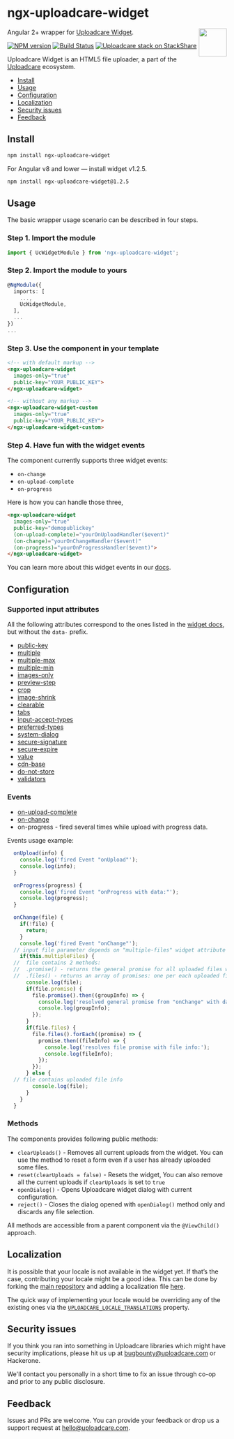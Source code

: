 # ngx-uploadcare-widget

<a href="https://uploadcare.com/?utm_source=github&utm_campaign=ngx-uploadcare-widget">
  <img align="right" width="64" height="64"
       src="https://ucarecdn.com/2f4864b7-ed0e-4411-965b-8148623aa680/uploadcare-logo-mark.svg"
       alt="">
</a>

Angular 2+ wrapper for [Uploadcare Widget][uc-features-widget].

[![NPM version][npm-img]][npm-url]
[![Build Status][travis-img]][travis-url]
[![Uploadcare stack on StackShare][stack-img]][stack-url]

Uploadcare Widget is an HTML5 file uploader, a part of the
[Uploadcare][uc-home] ecosystem.

<!-- toc -->

* [Install](#install)
* [Usage](#usage)
* [Configuration](#configuration)
* [Localization](#localization)
* [Security issues](#security-issues)
* [Feedback](#feedback)

<!-- tocstop -->

## Install

```bash
npm install ngx-uploadcare-widget
```

For Angular v8 and lower — install widget v1.2.5.

```bash
npm install ngx-uploadcare-widget@1.2.5
```

## Usage

The basic wrapper usage scenario can be described in four steps.

### Step 1. Import the module

```typescript
import { UcWidgetModule } from 'ngx-uploadcare-widget';
```

### Step 2. Import the module to yours

```typescript
@NgModule({
  imports: [
    ...,
    UcWidgetModule,
  ],
  ...
})
...
```

### Step 3. Use the component in your template

```html
<!-- with default markup -->
<ngx-uploadcare-widget
  images-only="true"
  public-key="YOUR_PUBLIC_KEY">
</ngx-uploadcare-widget>

<!-- without any markup -->
<ngx-uploadcare-widget-custom
  images-only="true"
  public-key="YOUR_PUBLIC_KEY">
</ngx-uploadcare-widget-custom>

```

### Step 4. Have fun with the widget events

The component currently supports three widget events:

* `on-change`
* `on-upload-complete`
* `on-progress`

Here is how you can handle those three,

```html
<ngx-uploadcare-widget
  images-only="true"
  public-key="demopublickey"
  (on-upload-complete)="yourOnUploadHandler($event)"
  (on-change)="yourOnChangeHandler($event)"
  (on-progress)="yourOnProgressHandler($event)">
</ngx-uploadcare-widget>
```

You can learn more about this widget events in our
[docs][uc-docs-js-api-widget-on-change].

## Configuration

### Supported input attributes

All the following attributes correspond to the ones listed in the
[widget docs][uc-docs-widget-config], but without the `data-` prefix.

* [public-key][uc-docs-widget-options-public-key]
* [multiple][uc-docs-widget-options-multiple]
* [multiple-max][uc-docs-widget-options-multiple-max]
* [multiple-min][uc-docs-widget-options-multiple-min]
* [images-only][uc-docs-widget-options-images-only]
* [preview-step][uc-docs-widget-options-preview-step]
* [crop][uc-docs-widget-options-crop]
* [image-shrink][uc-docs-widget-options-image-shrink]
* [clearable][uc-docs-widget-options-clearable]
* [tabs][uc-docs-widget-options-tabs]
* [input-accept-types][uc-docs-widget-options-input-accept-types]
* [preferred-types][uc-docs-widget-options-preferred-types]
* [system-dialog][uc-docs-widget-options-system-dialog]
* [secure-signature][uc-docs-widget-options-secure-signature]
* [secure-expire][uc-docs-widget-options-secure-expire]
* [value][uc-docs-widget-predefined]
* [cdn-base][uc-docs-widget-options-cdn-base]
* [do-not-store][uc-docs-widget-options-do-not-store]
* [validators][uc-docs-widget-validators]

### Events

* [on-upload-complete][uc-docs-js-api-widget-on-upload-complete]
* [on-change][uc-docs-js-api-widget-on-change]
* on-progress - fired several times while upload with progress data.

Events usage example:

```javascript
  onUpload(info) {
    console.log('fired Event "onUpload"');
    console.log(info);
  }

  onProgress(progress) {
    console.log('fired Event "onProgress with data:"');
    console.log(progress);
  }

  onChange(file) {
    if(!file) {
      return;
    }
    console.log('fired Event "onChange"');
  // input file parameter depends on "multiple-files" widget attribute
    if(this.multipleFiles) {
  //  file contains 2 methods:
  //  .promise() - returns the general promise for all uploaded files which resolves into an uploaded file group info
  //  .files() - returns an array of promises: one per each uploaded file. Each promise resolves into an uploaded file info
      console.log(file);
      if(file.promise) {
        file.promise().then((groupInfo) => {
          console.log('resolved general promise from "onChange" with data:');
          console.log(groupInfo);
        });
      }
      if(file.files) {
        file.files().forEach((promise) => {
          promise.then((fileInfo) => {
            console.log('resolves file promise with file info:');
            console.log(fileInfo);
          });
        });
      } else {
  // file contains uploaded file info
        console.log(file);
      }
    }
  }

```

### Methods

The components provides following public methods:

* `clearUploads()` - Removes all current uploads from the widget. You can use the method to reset a form even if a user has already uploaded some files.
* `reset(clearUploads = false)` - Resets the widget, You can also remove all the current uploads if `clearUploads` is set to `true`
* `openDialog()` - Opens Uploadcare widget dialog with current configuration.
* `reject()` - Closes the dialog opened with `openDialog()` method only and discards any file selection.

All methods are accessible from a parent component via the `@ViewChild()` approach.

## Localization

It is possible that your locale is not available in the widget yet. If that’s
the case, contributing your locale might be a good idea. This can be done by
forking the [main repository][github-widget] and adding a localization file
[here][github-widget-files-locales].

The quick way of implementing your locale would be overriding any of the
existing ones via the [`UPLOADCARE_LOCALE_TRANSLATIONS`][uc-docs-widget-locales]
property.

## Security issues

If you think you ran into something in Uploadcare libraries which might have
security implications, please hit us up at [bugbounty@uploadcare.com][uc-email-bounty]
or Hackerone.

We'll contact you personally in a short time to fix an issue through co-op and
prior to any public disclosure.

## Feedback

Issues and PRs are welcome. You can provide your feedback or drop us a support
request at [hello@uploadcare.com][uc-email-hello].

[npm-img]: http://img.shields.io/npm/v/ngx-uploadcare-widget.svg
[npm-url]: https://www.npmjs.org/package/ngx-uploadcare-widget
[travis-img]: https://api.travis-ci.org/uploadcare/ngx-uploadcare-widget.svg?branch=master
[travis-url]: https://travis-ci.org/uploadcare/ngx-uploadcare-widget
[stack-img]: https://img.shields.io/badge/tech-stack-0690fa.svg?style=flat
[stack-url]: https://stackshare.io/uploadcare/stacks/
[github-widget]: https://github.com/uploadcare/uploadcare-widget
[github-widget-files-locales]: https://github.com/uploadcare/uploadcare-widget/tree/master/app/assets/javascripts/uploadcare/locale
[uc-email-bounty]: mailto:bugbounty@uploadcare.com
[uc-email-hello]: mailto:hello@uploadcare.com
[uc-home]: https://uploadcare.com/?utm_source=github&utm_campaign=ngx-uploadcare-widget
[uc-features-widget]: https://uploadcare.com/features/widget/?utm_source=github&utm_campaign=ngx-uploadcare-widget
[uc-docs-widget-locales]: https://uploadcare.com/docs/uploads/widget/locales/?utm_source=github&utm_campaign=ngx-uploadcare-widget
[uc-docs-widget-config]: https://uploadcare.com/docs/uploads/widget/config/?utm_source=github&utm_campaign=ngx-uploadcare-widget
[uc-docs-widget-predefined]: https://uploadcare.com/docs/uploads/widget/predefined/?utm_source=github&utm_campaign=ngx-uploadcare-widget
[uc-docs-widget-options-public-key]: https://uploadcare.com/docs/uploads/widget/config/?utm_source=github&utm_campaign=ngx-uploadcare-widget#option-public-key
[uc-docs-widget-options-multiple]: https://uploadcare.com/docs/uploads/widget/config/?utm_source=github&utm_campaign=ngx-uploadcare-widget#option-multiple
[uc-docs-widget-options-multiple-max]: https://uploadcare.com/docs/uploads/widget/config/?utm_source=github&utm_campaign=ngx-uploadcare-widget#option-multiple-max
[uc-docs-widget-options-multiple-min]: https://uploadcare.com/docs/uploads/widget/config/?utm_source=github&utm_campaign=ngx-uploadcare-widget#option-multiple-min
[uc-docs-widget-options-images-only]: https://uploadcare.com/docs/uploads/widget/config/?utm_source=github&utm_campaign=ngx-uploadcare-widget#option-images-only
[uc-docs-widget-options-preview-step]: https://uploadcare.com/docs/uploads/widget/config/?utm_source=github&utm_campaign=ngx-uploadcare-widget#option-preview-step
[uc-docs-widget-options-crop]: https://uploadcare.com/docs/uploads/widget/config/?utm_source=github&utm_campaign=ngx-uploadcare-widget#option-crop
[uc-docs-widget-options-image-shrink]: https://uploadcare.com/docs/uploads/widget/config/?utm_source=github&utm_campaign=ngx-uploadcare-widget#option-image-shrink
[uc-docs-widget-options-clearable]: https://uploadcare.com/docs/uploads/widget/config/?utm_source=github&utm_campaign=ngx-uploadcare-widget#option-clearable
[uc-docs-widget-options-tabs]: https://uploadcare.com/docs/uploads/widget/config/?utm_source=github&utm_campaign=ngx-uploadcare-widget#option-tabs
[uc-docs-widget-options-input-accept-types]: https://uploadcare.com/docs/uploads/widget/config/?utm_source=github&utm_campaign=ngx-uploadcare-widget#option-input-accept-types
[uc-docs-widget-options-preferred-types]: https://uploadcare.com/docs/uploads/widget/config/?utm_source=github&utm_campaign=ngx-uploadcare-widget#option-preferred-types
[uc-docs-widget-options-system-dialog]: https://uploadcare.com/docs/uploads/widget/config/?utm_source=github&utm_campaign=ngx-uploadcare-widget#option-system-dialog
[uc-docs-widget-options-secure-signature]: https://uploadcare.com/docs/uploads/widget/config/?utm_source=github&utm_campaign=ngx-uploadcare-widget#option-secure-signature
[uc-docs-widget-options-secure-expire]: https://uploadcare.com/docs/uploads/widget/config/?utm_source=github&utm_campaign=ngx-uploadcare-widget#option-secure-expire
[uc-docs-widget-options-cdn-base]: https://uploadcare.com/docs/uploads/widget/config/?utm_source=github&utm_campaign=ngx-uploadcare-widget#option-cdn-base
[uc-docs-widget-options-do-not-store]: https://uploadcare.com/docs/uploads/widget/config/?utm_source=github&utm_campaign=ngx-uploadcare-widget#option-do-not-store
[uc-docs-widget-validators]: https://uploadcare.com/docs/api_reference/javascript/file_validation/
[uc-docs-js-api-widget-on-upload-complete]: https://uploadcare.com/docs/api_reference/javascript/widget/?utm_source=github&utm_campaign=ngx-uploadcare-widget#widget-on-upload-complete
[uc-docs-js-api-widget-on-change]: https://uploadcare.com/docs/api_reference/javascript/widget/?utm_source=github&utm_campaign=ngx-uploadcare-widget#widget-on-change
